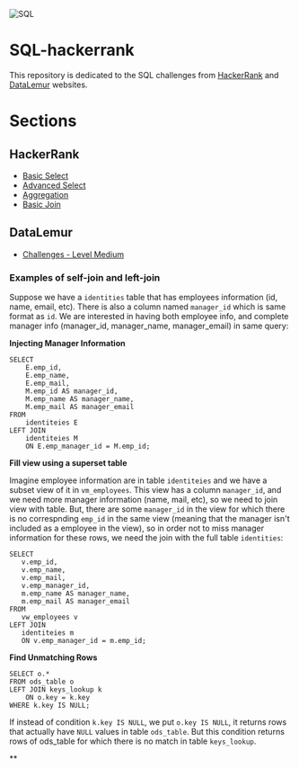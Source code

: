 ![SQL](https://img.shields.io/badge/SQL-%20Database%20|%20Queries%20-blue)

# SQL-hackerrank
This repository is dedicated to the SQL challenges from [HackerRank](https://www.hackerrank.com/domains/sql) and [DataLemur](https://www.datalemur.com/) websites.

# Sections

## HackerRank

- [Basic Select](https://github.com/berserkhmdvhb/Training-SQL/blob/main/src/HackerRank/basic-select.md)
- [Advanced Select](https://github.com/berserkhmdvhb/Training-SQL/blob/main/src/HackerRank/advanced-select.md)
- [Aggregation](https://github.com/berserkhmdvhb/Training-SQL/blob/main/src/HackerRank/aggregation.md)
- [Basic Join](https://github.com/berserkhmdvhb/Training-SQL/blob/main/src/HackerRank/basic-join.md)

## DataLemur
- [Challenges - Level Medium](src/DataLemur/Challenges/Medium)


### Examples of self-join and left-join

Suppose we have a `identities` table that has employees information (id, name, email, etc). There is also a column named `manager_id` which is same format as `id`.
We are interested in having both employee info, and complete manager info (manager_id, manager_name, manager_email) in same query:

**Injecting Manager Information**
```
SELECT
    E.emp_id,
    E.emp_name,
    E.emp_mail,
    M.emp_id AS manager_id,
    M.emp_name AS manager_name,
    M.emp_mail AS manager_email
FROM
    identiteies E
LEFT JOIN
    identiteies M
    ON E.emp_manager_id = M.emp_id;
```

**Fill view using a superset table**

Imagine employee information are in table `identiteies` and we have a subset view of it in `vm_employees`. This view has a column `manager_id`, and we need more manager information (name, mail, etc), so we need to join view with table. But, there are some `manager_id` in the view for which there is no correspnding `emp_id` in the same view (meaning that the manager isn't included as a employee in the view), so in order not to miss manager information for these rows, we need the join with the full table `identities`:

 ```
SELECT
    v.emp_id,
    v.emp_name,
    v.emp_mail,
    v.emp_manager_id,
    m.emp_name AS manager_name,
    m.emp_mail AS manager_email
FROM
    vw_employees v
LEFT JOIN
    identiteies m
    ON v.emp_manager_id = m.emp_id;
```

**Find Unmatching Rows**

```
SELECT o.*
FROM ods_table o
LEFT JOIN keys_lookup k
    ON o.key = k.key
WHERE k.key IS NULL;
```

If instead of condition `k.key IS NULL`, we put `o.key IS NULL`, it returns rows that actually have `NULL` values in table `ods_table`.
But this condition returns rows of ods_table for which there is no match in table `keys_lookup`.


**


